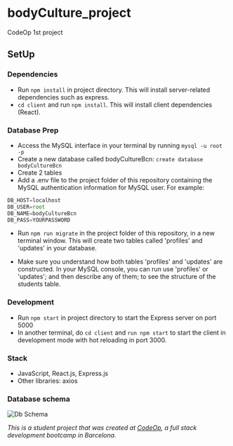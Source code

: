 # bodyCulture_project
CodeOp 1st project

## SetUp

### Dependencies
- Run ```npm install``` in project directory. This will install server-related dependencies such as express.
- ```cd client``` and run ```npm install```. This will install client dependencies (React).

### Database Prep
- Access the MySQL interface in your terminal by running ```mysql -u root -p```
- Create a new database called bodyCultureBcn: ```create database bodyCultureBcn```
- Create 2 tables
- Add a .env file to the project folder of this repository containing the MySQL authentication information for MySQL user. For example:

```javascript
DB_HOST=localhost
DB_USER=root
DB_NAME=bodyCultureBcn
DB_PASS=YOURPASSWORD
```
- Run ```npm run migrate``` in the project folder of this repository, in a new terminal window. This will create two tables called 'profiles' and 'updates' in your database.

- Make sure you understand how both tables 'profiles' and 'updates' are constructed. In your MySQL console, you can run use 'profiles' or 'updates'; and then describe any of them; to see the structure of the students table.

### Development
- Run ```npm start``` in project directory to start the Express server on port 5000
- In another terminal, do ```cd client``` and ```run npm start``` to start the client in development mode with hot reloading in port 3000.

### Stack
- JavaScript, React.js, Express.js
- Other libraries: axios

### Database schema
![Db Schema](/public/databaseSchema.png)

 _This is a student project that was created at [CodeOp](http://codeop.tech), a full stack development bootcamp in Barcelona._
 
 
